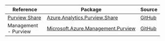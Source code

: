 | Reference | Package | Source |
|---|---|---|
|[Purview Share](analytics.purview.share-readme.md)|[Azure.Analytics.Purview.Share](https://www.nuget.org/packages/Azure.Analytics.Purview.Share)|[GitHub](https://github.com/Azure/azure-sdk-for-net/blob/main/sdk/purview/Azure.Analytics.Purview.Share)|
|Management - Purview|[Microsoft.Azure.Management.Purview](https://www.nuget.org/packages/Microsoft.Azure.Management.Purview)|[GitHub](https://github.com/Azure/azure-sdk-for-net/blob/main/)|
